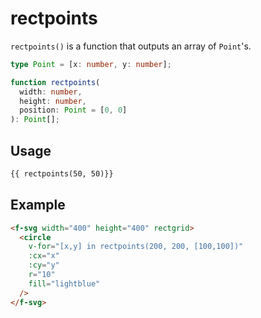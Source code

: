 # rectpoints

`rectpoints()` is a function that outputs an array of `Point`'s.

```ts
type Point = [x: number, y: number];

function rectpoints(
  width: number,
  height: number,
  position: Point = [0, 0]
): Point[];
```

## Usage

```md
{{ rectpoints(50, 50)}}
```

## Example

```md
<f-svg width="400" height="400" rectgrid>
  <circle
    v-for="[x,y] in rectpoints(200, 200, [100,100])"
    :cx="x"
    :cy="y"
    r="10"
    fill="lightblue"
  />
</f-svg>
```
